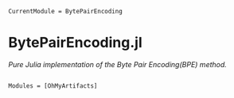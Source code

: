 ```@meta
CurrentModule = BytePairEncoding
```

# BytePairEncoding.jl

*Pure Julia implementation of the Byte Pair Encoding(BPE) method.*


```@index
```

```@autodocs
Modules = [OhMyArtifacts]
```
